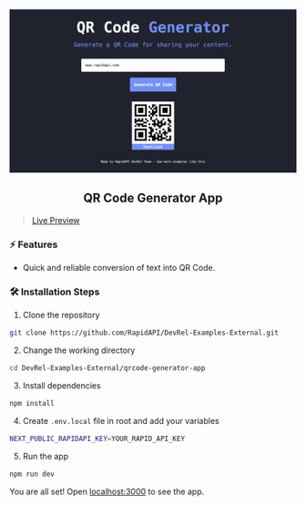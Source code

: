 ![cover](assets/cover.png)

<div align="center">
	<h2>QR Code Generator App</h2>
</div>

> [Live Preview](https://rapidapi-example-qrcode-generator.vercel.app/)

### ⚡️ Features

- Quick and reliable conversion of text into QR Code.

### 🛠️ Installation Steps

1. Clone the repository

```bash
git clone https://github.com/RapidAPI/DevRel-Examples-External.git
```

2. Change the working directory

```bash
cd DevRel-Examples-External/qrcode-generator-app
```

3. Install dependencies

```bash
npm install
```

4. Create `.env.local` file in root and add your variables

```bash
NEXT_PUBLIC_RAPIDAPI_KEY=YOUR_RAPID_API_KEY
```

5. Run the app

```bash
npm run dev
```

You are all set! Open [localhost:3000](http://localhost:3000/) to see the app.
